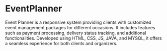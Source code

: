 # EventPlanner
Event Planner is a responsive system providing clients with customized event management packages for different occasions. It includes features such as payment processing, delivery status tracking, and additional functionalities. Developed using HTML, CSS, JS, JAVA, and MYSQL, it offers a seamless experience for both clients and organizers.
